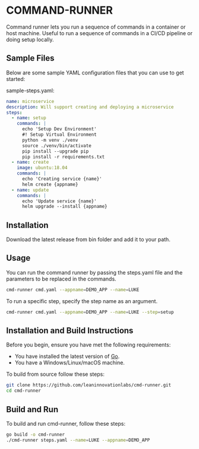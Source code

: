 # COMMAND-RUNNER
Command runner lets you run a sequence of commands in a container or host machine. Useful to run a sequence of commands in a CI/CD pipeline or doing setup locally.

## Sample Files
Below are some sample YAML configuration files that you can use to get started:

sample-steps.yaml:

```yaml
name: microservice
description: Will support creating and deploying a microservice
steps:
  - name: setup
    commands: |
      echo 'Setup Dev Environment'
      #! Setup Virtual Environment
      python -m venv ./venv
      source ./venv/bin/activate
      pip install --upgrade pip
      pip install -r requirements.txt      
  - name: create
    image: ubuntu:18.04
    commands: |
      echo 'Creating service {name}'
      helm create {appname}
  - name: update
    commands: |
      echo 'Update service {name}'
      helm upgrade --install {appname}
```

## Installation
Download the latest release from bin folder and add it to your path.

## Usage
You can run the command runner by passing the steps.yaml file and the parameters to be replaced in the commands.

```bash
cmd-runner cmd.yaml --appname=DEMO_APP --name=LUKE
```

To run a specific step, specify the step name as an argument.

```bash
cmd-runner cmd.yaml --appname=DEMO_APP --name=LUKE --step=setup
```

## Installation and Build Instructions
Before you begin, ensure you have met the following requirements:
* You have installed the latest version of [Go](https://golang.org/dl/).
* You have a Windows/Linux/macOS machine.

To build from source follow these steps:

```bash
git clone https://github.com/leaninnovationlabs/cmd-runner.git
cd cmd-runner
```

## Build and Run
To build and run cmd-runner, follow these steps:

``` bash
go build -o cmd-runner
./cmd-runner steps.yaml --name=LUKE --appname=DEMO_APP
```
